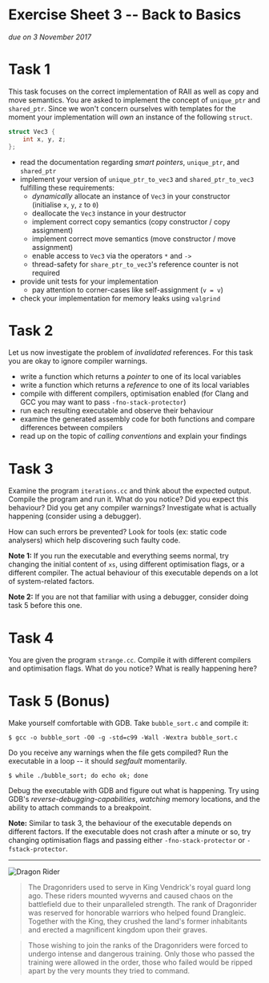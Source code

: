# Exercise Sheet 3 -- Back to Basics

*due on 3 November 2017*

# Task 1

This task focuses on the correct implementation of RAII as well as copy and move semantics.
You are asked to implement the concept of `unique_ptr` and `shared_ptr`.
Since we won't concern ourselves with templates for the moment your implementation will *own* an instance of the following `struct`.

```cpp
struct Vec3 {
    int x, y, z;
};
```

- read the documentation regarding *smart pointers*, `unique_ptr`, and `shared_ptr`
- implement your version of `unique_ptr_to_vec3` and `shared_ptr_to_vec3` fulfilling these requirements:
    - *dynamically* allocate an instance of `Vec3` in your constructor (initialise `x`, `y`, `z` to `0`)
    - deallocate the `Vec3` instance in your destructor
    - implement correct copy semantics (copy constructor / copy assignment)
    - implement correct move semantics (move constructor / move assignment)
    - enable access to `Vec3` via the operators `*` and `->`
    - thread-safety for `share_ptr_to_vec3`'s reference counter is not required
- provide unit tests for your implementation
    - pay attention to corner-cases like self-assignment (`v = v`)
- check your implementation for memory leaks using `valgrind`

# Task 2

Let us now investigate the problem of *invalidated* references.
For this task you are okay to ignore compiler warnings.

- write a function which returns a *pointer* to one of its local variables
- write a function which returns a *reference* to one of its local variables
- compile with different compilers, optimisation enabled (for Clang and GCC you may want to pass `-fno-stack-protector`)
- run each resulting executable and observe their behaviour
- examine the generated assembly code for both functions and compare differences between compilers
- read up on the topic of *calling conventions* and explain your findings

# Task 3

Examine the program `iterations.cc` and think about the expected output.
Compile the program and run it.
What do you notice?
Did you expect this behaviour?
Did you get any compiler warnings?
Investigate what is actually happening (consider using a debugger).

How can such errors be prevented?
Look for tools (ex: static code analysers) which help discovering such faulty code.

**Note 1:** If you run the executable and everything seems normal, try changing the initial content of `xs`, using different optimisation flags, or a different compiler.
The actual behaviour of this executable depends on a lot of system-related factors.

**Note 2:** If you are not that familiar with using a debugger, consider doing task 5 before this one.

# Task 4

You are given the program `strange.cc`.
Compile it with different compilers and optimisation flags.
What do you notice?
What is really happening here?

# Task 5 (Bonus)

Make yourself comfortable with GDB. Take `bubble_sort.c` and compile it:

    $ gcc -o bubble_sort -O0 -g -std=c99 -Wall -Wextra bubble_sort.c

Do you receive any warnings when the file gets compiled?
Run the executable in a loop -- it should *segfault* momentarily.

    $ while ./bubble_sort; do echo ok; done

Debug the executable with GDB and figure out what is happening.
Try using GDB's *reverse-debugging-capabilities*, *watching* memory locations, and the ability to attach commands to a breakpoint.

**Note:** Similar to task 3, the behaviour of the executable depends on different factors.
If the executable does not crash after a minute or so, try changing optimisation flags and passing either `-fno-stack-protector` or `-fstack-protector`.

- - -

![Dragon Rider](../gfx/dragon_rider.jpg)

> The Dragonriders used to serve in King Vendrick's royal guard long ago.
> These riders mounted wyverns and caused chaos on the battlefield due to their unparalleled strength.
> The rank of Dragonrider was reserved for honorable warriors who helped found Drangleic.
> Together with the King, they crushed the land's former inhabitants and erected a magnificent kingdom upon their graves.

> Those wishing to join the ranks of the Dragonriders were forced to undergo intense and dangerous training.
> Only those who passed the training were allowed in the order, those who failed would be ripped apart by the very mounts they tried to command.
